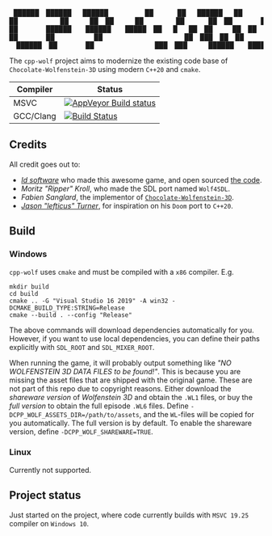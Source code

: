 <pre style="font-family: 'Courier New', Courier, monospace">
 ██████ ██████  ██████        ██     ██  ██████  ██      ███████ 
██      ██   ██ ██   ██       ██     ██ ██    ██ ██      ██      
██      ██████  ██████  █████ ██  █  ██ ██    ██ ██      █████   
██      ██      ██            ██ ███ ██ ██    ██ ██      ██      
 ██████ ██      ██             ███ ███   ██████  ███████ ██
</pre>

The `cpp-wolf` project aims to modernize the existing code base of
`Chocolate-Wolfenstein-3D` using modern `C++20` and `cmake`.

|Compiler|Status|
|--------|------|
|MSVC|[![AppVeyor Build status](https://img.shields.io/appveyor/ci/kjetand/cpp-wolf.svg)](https://ci.appveyor.com/project/kjetand/cpp-wolf)|
|GCC/Clang|[![Build Status](https://travis-ci.org/kjetand/cpp-wolf.svg?branch=master)](https://travis-ci.org/kjetand/cpp-wolf)|

## Credits
All credit goes out to:

- [_Id software_](http://www.idsoftware.com) who made this awesome game,
  and open sourced [the code](https://github.com/id-Software/wolf3d).
- _Moritz "Ripper" Kroll_, who made the SDL port named `Wolf4SDL`.
- _Fabien Sanglard_, the implementor of
  [`Chocolate-Wolfenstein-3D`](https://github.com/fabiensanglard/Chocolate-Wolfenstein-3D).
- [_Jason "lefticus" Turner_](https://github.com/lefticus), for inspiration on his
  `Doom` port to `C++20`.

## Build

### Windows
`cpp-wolf` uses `cmake` and must be compiled with a `x86` compiler. E.g.

```
mkdir build
cd build
cmake .. -G "Visual Studio 16 2019" -A win32 -DCMAKE_BUILD_TYPE:STRING=Release
cmake --build . --config "Release"
```

The above commands will download dependencies automatically for you. However, if you
want to use local dependencies, you can define their paths explicitly with `SDL_ROOT`
and `SDL_MIXER_ROOT`.

When running the game, it will probably output something like _"NO WOLFENSTEIN 3D
DATA FILES to be found!"_. This is because you are missing the asset files that
are shipped with the original game. These are not part of this repo due to copyright
reasons. Either download the _shareware version_ of _Wolfenstein 3D_ and obtain the
`.WL1` files, or buy the _full version_ to obtain the full episode `.WL6` files.
Define `-DCPP_WOLF_ASSETS_DIR=/path/to/assets`, and the `WL`-files will be copied
for you automatically. The full version is by default. To enable the shareware version,
define `-DCPP_WOLF_SHAREWARE=TRUE`.

### Linux
Currently not supported.

## Project status
Just started on the project, where code currently builds with `MSVC 19.25`
compiler on `Windows 10`.
